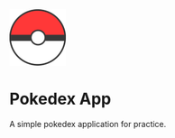 <img src="./assets/icon.png" height='100' width='100' alt='pokedex'/>

# Pokedex App

A simple pokedex application for practice.
